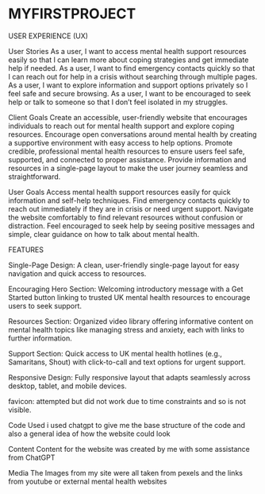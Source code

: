 # MYFIRSTPROJECT

USER EXPERIENCE (UX)

User Stories
As a user, I want to access mental health support resources easily so that I can learn more about coping strategies and get immediate help if needed.
As a user, I want to find emergency contacts quickly so that I can reach out for help in a crisis without searching through multiple pages.
As a user, I want to explore information and support options privately so I feel safe and secure browsing.
As a user, I want to be encouraged to seek help or talk to someone so that I don’t feel isolated in my struggles.

Client Goals
Create an accessible, user-friendly website that encourages individuals to reach out for mental health support and explore coping resources.
Encourage open conversations around mental health by creating a supportive environment with easy access to help options.
Promote credible, professional mental health resources to ensure users feel safe, supported, and connected to proper assistance.
Provide information and resources in a single-page layout to make the user journey seamless and straightforward.

User Goals
Access mental health support resources easily for quick information and self-help techniques.
Find emergency contacts quickly to reach out immediately if they are in crisis or need urgent support.
Navigate the website comfortably to find relevant resources without confusion or distraction.
Feel encouraged to seek help by seeing positive messages and simple, clear guidance on how to talk about mental health.


FEATURES

Single-Page Design: A clean, user-friendly single-page layout for easy navigation and quick access to resources.

Encouraging Hero Section: Welcoming introductory message with a Get Started button linking to trusted UK mental health resources to encourage users to seek support.

Resources Section: Organized video library offering informative content on mental health topics like managing stress and anxiety, each with links to further information.

Support Section: Quick access to UK mental health hotlines (e.g., Samaritans, Shout) with click-to-call and text options for urgent support.

Responsive Design: Fully responsive layout that adapts seamlessly across desktop, tablet, and mobile devices.

favicon: attempted but did not work due to time constraints and so is not visible.

Code Used
i used chatgpt to give me the base structure of the code and also a general idea of how the website could look

Content
Content for the website was created by me with some assistance from ChatGPT

Media
The Images from my site were all taken from pexels and the links from youtube or external mental health websites
